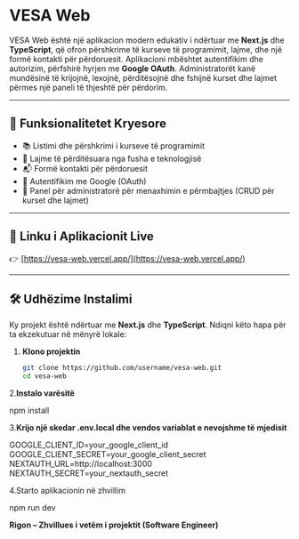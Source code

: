 # VESA Web

VESA Web është një aplikacion modern edukativ i ndërtuar me **Next.js** dhe **TypeScript**, që ofron përshkrime të kurseve të programimit, lajme, dhe një formë kontakti për përdoruesit. Aplikacioni mbështet autentifikim dhe autorizim, përfshirë hyrjen me **Google OAuth**. Administratorët kanë mundësinë të krijojnë, lexojnë, përditësojnë dhe fshijnë kurset dhe lajmet përmes një paneli të thjeshtë për përdorim.

---

## 📌 Funksionalitetet Kryesore

- 📚 Listimi dhe përshkrimi i kurseve të programimit
- 📰 Lajme të përditësuara nga fusha e teknologjisë
- 📬 Formë kontakti për përdoruesit
- 🔐 Autentifikim me Google (OAuth)
- 🔧 Panel për administratorë për menaxhimin e përmbajtjes (CRUD për kurset dhe lajmet)

---

## 🚀 Linku i Aplikacionit Live

👉 [https://vesa-web.vercel.app/](https://vesa-web.vercel.app/)

---

## 🛠️ Udhëzime Instalimi

Ky projekt është ndërtuar me **Next.js** dhe **TypeScript**. Ndiqni këto hapa për ta ekzekutuar në mënyrë lokale:

1. **Klono projektin**
   ```bash
   git clone https://github.com/username/vesa-web.git
   cd vesa-web

2.**Instalo varësitë**

npm install

3.**Krijo një skedar .env.local dhe vendos variablat e nevojshme të mjedisit**

GOOGLE_CLIENT_ID=your_google_client_id
GOOGLE_CLIENT_SECRET=your_google_client_secret
NEXTAUTH_URL=http://localhost:3000
NEXTAUTH_SECRET=your_nextauth_secret

4.Starto aplikacionin në zhvillim

npm run dev


**Rigon – Zhvillues i vetëm i projektit (Software Engineer)**
